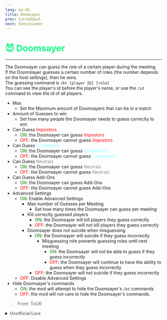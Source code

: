 ```yaml
---
lang: en-US
title: Doomsayer
prev: CursedSoul
next: Executioner
---
```


# <font color="#14f786">😈 <b>Doomsayer</b></font> <Badge text="Evil" type="tip" vertical="middle"/>
---

The Doomsayer can guess the role of a certain player during the meeting.<br>
If the Doomslayer guesses a certain number of roles (the number depends on the host settings), then he wins.<br>
The guessing command is `/bt [player ID] [role]`<br>
You can see the player's id before the player's name, or use the `/id` command to view the id of all players.
* Max
  * Set the Maximum amount of Doomsayers that can be in a match
* Amount of Guesses to win
  * Set how many people the Doomsayer needs to guess correctly to win
* Can Guess <font color=red>Impostors</font>
  * <font color=green>ON</font>: the Doomsayer can guess <font color=red>Impostors</font>
  * <font color=red>OFF</font>: the Doomsayer cannot guess <font color=red>Impostors</font>
* Can Guess <font color=#8cffff>Crewmates</font>
  * <font color=green>ON</font>: the Doomsayer can guess <font color=#8cffff>Crewmates</font>
  * <font color=red>OFF</font>: the Doomsayer cannot guess <font color=#8cffff>Crewmates</font>
* Can Guess <font color=#7f8c8d>Neutrals</font>
  * <font color=green>ON</font>: the Doomsayer can guess <font color=#7f8c8d>Neutrals</font>
  * <font color=red>OFF</font>: the Doomsayer cannot guess <font color=#7f8c8d>Neutrals</font>
* Can Guess Add-Ons
  * <font color=green>ON</font>: the Doomsayer can guess Add-Ons
  * <font color=red>OFF</font>: the Doomsayer cannot guess Add-Ons
* Advanced Settings
  * <font color=green>ON</font>: Enable Advanced Settings
    * Max number of Guesses per Meeting
      * Set how many times the Doomsayer can guess per meeting
    * Kill correctly guessed players
      * <font color=green>ON</font>: the Doomsayer will kill players they guess correctly
      * <font color=red>OFF</font>: the Doomsayer will not kill players they guess correctly
    * Doomsayer does not suicide when misguessing
      * <font color=green>ON</font>: the Doomsayer will suicide if they guess incorrectly
        * Misguessing role prevents guessing roles until next meeting
          * <font color=green>ON</font>: the Doomsayer will not be able to guess if they guess incorrectly
          * <font color=red>OFF</font>: the Doomsayer will continue to have the ability to guess when they guess incorrectly
      * <font color=red>OFF</font>: the Doomsayer will not suicide if they guess incorrectly
  * <font color=red>OFF</font>: Disable Advanced Settings
* Hide Doomsayer's commands
  * <font color=green>ON</font>: the mod will attempt to hide the Doomsayer's `/bt` commands
  * <font color=red>OFF</font>: the mod will not care to hide the Doomsayer's commands.

> From: ToUR

<details>
<summary><b><font color=gray>Unofficial Lore</font></b></summary>

“Then Gandalf the Great and Gandalf the while and Monty python holy grail black knight”
 
Doomsayer was once part of the Nice Guessers, they were known as the most feared group ever able to kill with one say, but dies when they guessed them wrong, but not him he was special he could guess anyone incorrectly and still lived, so to combat this some jealous nice guessers cursed him to can’t kill anyone he guessed and because of this he was thrown out for being USELESS
 
Now in the big city, needing some dough he had a great idea, he wanted to make bets with people, if he can guess their role they would win some money if not he owes them money, and he had the greatest name for it the “Career Ladder”
 
“Hope you don’t need to hold your bladder cause it’s time for the career ladder”
 
He was pretty much set for all of his life, almost never losing and because of this he was being eyed by some professional people, They said they could pay him even more money more easily if he could help them and he agreed. It was pretty easy just guess X amount of people’s roles and he won, he could come back and they would bomb the other people, seems pretty hard right?
 
Well not for him he knocked it out of the park, always guessing right and when they asked him how does he do it he just says “What can I say people are just too predictable”, He’s first name that was given to him was Neutral guesser but didn’t really rolls on the tongue pretty well so he switched it to
 
DOOMSAYER
> Submitted by: marker_should_win_tpot
</details>